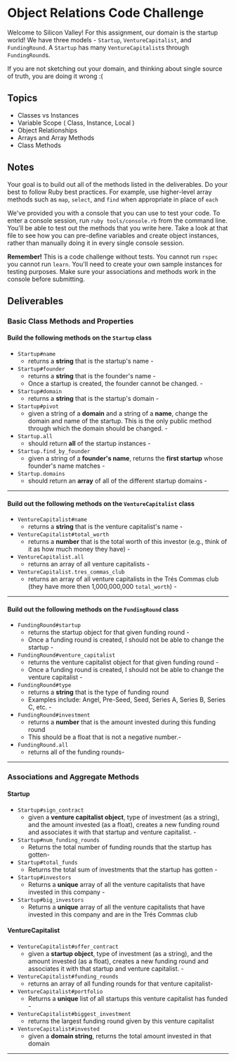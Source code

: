 # Object Relations Code Challenge

Welcome to Silicon Valley! For this assignment, our domain is the startup world! We have three models - `Startup`, `VentureCapitalist`, and `FundingRound`. A `Startup` has many `VentureCapitalist`s through `FundingRound`s.

If you are not sketching out your domain, and thinking about single source of truth,
you are doing it wrong :(

## Topics

- Classes vs Instances
- Variable Scope ( Class, Instance, Local )
- Object Relationships
- Arrays and Array Methods
- Class Methods

## Notes

Your goal is to build out all of the methods listed in the deliverables. Do your best to follow Ruby best practices. For example, use higher-level array methods such as `map`, `select`, and `find` when appropriate in place of `each`

We've provided you with a console that you can use to test your code. To enter a console session, run `ruby tools/console.rb` from the command line. You'll be able to test out the methods that you write here. Take a look at that file to see how you can pre-define variables and create object instances, rather than manually doing it in every single console session.

**Remember!** This is a code challenge without tests. You cannot run `rspec` you cannot run `learn`. You'll need to create your own sample instances for testing purposes. Make sure your associations and methods work in the console before submitting.

## Deliverables

### Basic Class Methods and Properties

#### Build the following methods on the `Startup` class

- `Startup#name`
  - returns a **string** that is the startup's name - 
- `Startup#founder`
  - returns a **string** that is the founder's name -
  - Once a startup is created, the founder cannot be changed. -
- `Startup#domain`
  - returns a **string** that is the startup's domain -
- `Startup#pivot`
  - given a string of a **domain** and a string of a **name**, change the domain
    and name of the startup. This is the only public method through which the
    domain should be changed. - 
- `Startup.all`
  - should return **all** of the startup instances - 
- `Startup.find_by_founder`
  - given a string of a **founder's name**, returns the **first startup** whose founder's name matches - 
- `Startup.domains`
  - should return an **array** of all of the different startup domains - 

---

#### Build out the following methods on the `VentureCapitalist` class

- `VentureCapitalist#name`
  - returns a **string** that is the venture capitalist's name - 
- `VentureCapitalist#total_worth`
  - returns a **number** that is the total worth of this investor (e.g., think of it as how much money they have) -
- `VentureCapitalist.all`
  - returns an array of all venture capitalists - 
- `VentureCapitalist.tres_commas_club`
  - returns an array of all venture capitalists in the Trés Commas club (they have more then 1,000,000,000 `total_worth`) - 

---

#### Build out the following methods on the `FundingRound` class

- `FundingRound#startup`
  - returns the startup object for that given funding round - 
  - Once a funding round is created, I should not be able to change the startup -
- `FundingRound#venture_capitalist`
  - returns the venture capitalist object for that given funding round -
  - Once a funding round is created, I should not be able to change the venture capitalist -
- `FundingRound#type`
  - returns a **string** that is the type of funding round
  - Examples include: Angel, Pre-Seed, Seed, Series A, Series B, Series C, etc. - 
- `FundingRound#investment`
  - returns a **number** that is the amount invested during this funding round
  - This should be a float that is not a negative number.-
- `FundingRound.all`
  - returns all of the funding rounds-

---

### Associations and Aggregate Methods

#### Startup

- `Startup#sign_contract`
  - given a **venture capitalist object**, type of investment (as a string), and the amount invested (as a float), creates a new funding round and associates it with that startup and venture capitalist. - 
- `Startup#num_funding_rounds`
  - Returns the total number of funding rounds that the startup has gotten-
- `Startup#total_funds`
  - Returns the total sum of investments that the startup has gotten - 
- `Startup#investors`
  - Returns a **unique** array of all the venture capitalists that have invested in this company - 
- `Startup#big_investors`
  - Returns a **unique** array of all the venture capitalists that have invested in this company and are in the Trés Commas club

#### VentureCapitalist

- `VentureCapitalist#offer_contract`
  - given a **startup object**, type of investment (as a string), and the amount invested (as a float), creates a new funding round and associates it with that startup and venture capitalist. -
- `VentureCapitalist#funding_rounds`
  - returns an array of all funding rounds for that venture capitalist-
- `VentureCapitalist#portfolio`
  - Returns a **unique** list of all startups this venture capitalist has funded - 
- `VentureCapitalist#biggest_investment`
  - returns the largest funding round given by this venture capitalist
- `VentureCapitalist#invested`
  - given a **domain string**, returns the total amount invested in that domain

---
